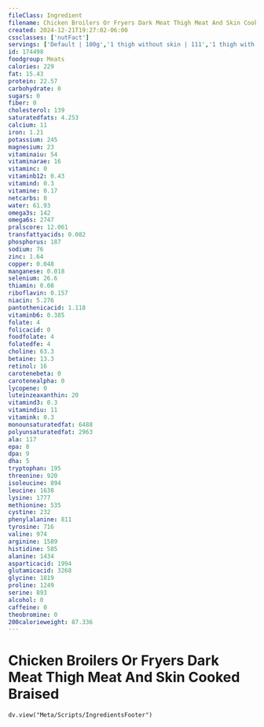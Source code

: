```yaml
---
fileClass: Ingredient
filename: Chicken Broilers Or Fryers Dark Meat Thigh Meat And Skin Cooked Braised
created: 2024-12-21T19:27:02-06:00
cssclasses: ['nutFact']
servings: ['Default | 100g','1 thigh without skin | 111','1 thigh with skin | 129']
id: 174498
foodgroup: Meats
calories: 229
fat: 15.43
protein: 22.57
carbohydrate: 0
sugars: 0
fiber: 0
cholesterol: 139
saturatedfats: 4.253
calcium: 11
iron: 1.21
potassium: 245
magnesium: 23
vitaminaiu: 54
vitaminarae: 16
vitaminc: 0
vitaminb12: 0.43
vitamind: 0.3
vitamine: 0.17
netcarbs: 0
water: 61.93
omega3s: 142
omega6s: 2747
pralscore: 12.061
transfattyacids: 0.082
phosphorus: 187
sodium: 76
zinc: 1.64
copper: 0.048
manganese: 0.018
selenium: 26.6
thiamin: 0.08
riboflavin: 0.157
niacin: 5.276
pantothenicacid: 1.118
vitaminb6: 0.385
folate: 4
folicacid: 0
foodfolate: 4
folatedfe: 4
choline: 63.3
betaine: 13.3
retinol: 16
carotenebeta: 0
carotenealpha: 0
lycopene: 0
luteinzeaxanthin: 20
vitamind3: 0.3
vitamindiu: 11
vitamink: 0.3
monounsaturatedfat: 6488
polyunsaturatedfat: 2963
ala: 117
epa: 8
dpa: 9
dha: 5
tryptophan: 195
threonine: 920
isoleucine: 894
leucine: 1638
lysine: 1777
methionine: 535
cystine: 232
phenylalanine: 811
tyrosine: 716
valine: 974
arginine: 1589
histidine: 585
alanine: 1434
asparticacid: 1994
glutamicacid: 3268
glycine: 1819
proline: 1249
serine: 893
alcohol: 0
caffeine: 0
theobromine: 0
200calorieweight: 87.336
---
```


# Chicken Broilers Or Fryers Dark Meat Thigh Meat And Skin Cooked Braised

```dataviewjs
dv.view("Meta/Scripts/IngredientsFooter")
```
